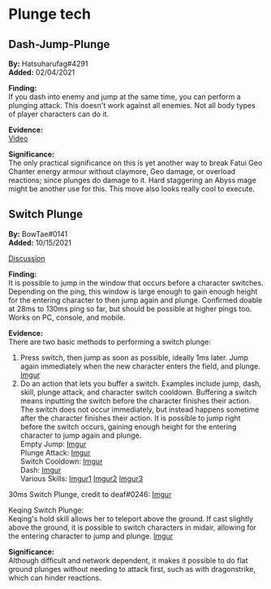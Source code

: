 # Plunge tech

## Dash-Jump-Plunge  

**By:** Hatsuharufag#4291  
**Added:** 02/04/2021  

**Finding:**  
If you dash into enemy and jump at the same time, you can perform a plunging attack. This doesn't work against all enemies. Not all body types of player characters can do it.  

**Evidence:**  
[Video](https://www.youtube.com/watch?v=jmRe7FS_T0Q)  

**Significance:**  
The only practical significance on this is yet another way to break Fatui Geo Chanter energy armour without claymore, Geo damage, or overload reactions;
since plunges do damage to it. Hard staggering an Abyss mage might be another use for this. This move also looks really cool to execute.  

## Switch Plunge

**By:** BowTae#0141  
**Added:** 10/15/2021  

[Discussion](https://tickettool.xyz/direct?url=https://cdn.discordapp.com/attachments/886679130878390322/896124748726149130/transcript-switch-plunge.html)  

**Finding:**  
It is possible to jump in the window that occurs before a character switches. Depending on the ping, this window is large enough to gain enough height for the entering character to then jump again and plunge. Confirmed doable at 28ms to 130ms ping so far, but should be possible at higher pings too. Works on PC, console, and mobile.  

**Evidence:**  
There are two basic methods to performing a switch plunge:
1. Press switch, then jump as soon as possible, ideally 1ms later. Jump again immediately when the new character enters the field, and plunge. 
[Imgur](https://imgur.com/aUpxPk0)  
2. Do an action that lets you buffer a switch. Examples include jump, dash, skill, plunge attack, and character switch cooldown. Buffering a switch means inputting the switch before the character finishes their action. The switch does not occur immediately, but instead happens sometime after the character finishes their action. It is possible to jump right before the switch occurs, gaining enough height for the entering character to jump again and plunge.  
Empty Jump: [Imgur](https://imgur.com/l4CxYj8)  
Plunge Attack: [Imgur](https://imgur.com/uoVg569)  
Switch Cooldown: [Imgur](https://imgur.com/arv4hoG)  
Dash: [Imgur](https://imgur.com/xzRsK8E)  
Various Skills: [Imgur1](https://imgur.com/lzqfuLG) [Imgur2](https://imgur.com/b0Kb9Kw) [Imgur3](https://imgur.com/UwWgrFH)  

30ms Switch Plunge, credit to deaf#0246: [Imgur](https://imgur.com/TLat2We)  

Keqing Switch Plunge:  
Keqing's hold skill allows her to teleport above the ground. If cast slightly above the ground, it is possible to switch characters in midair, allowing for the entering character to jump and plunge. [Imgur](https://imgur.com/fpnIttx)  

**Significance:**  
Although difficult and network dependent, it makes it possible to do flat ground plunges without needing to attack first, such as with dragonstrike, which can hinder reactions.  
